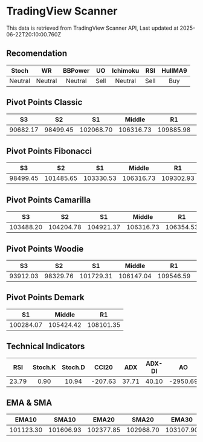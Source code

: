 # TradingView Scanner
This data is retrieved from TradingView Scanner API, Last updated at 2025-06-22T20:10:00.760Z

## Recomendation
| Stoch | WR | BBPower | UO | Ichimoku | RSI | HullMA9 |
| :---: | :---: | :---: | :---: | :---: | :---: | :---: |
| Neutral | Neutral | Neutral | Sell | Neutral | Sell | Buy |

## Pivot Points Classic
| S3 | S2 | S1 | Middle | R1 | R2 | R3 |
| :---: | :---: | :---: | :---: | :---: | :---: | :---: |
| 90682.17 | 98499.45 | 102068.70 | 106316.73 | 109885.98 | 114134.01 | 121951.29 |

## Pivot Points Fibonacci
| S3 | S2 | S1 | Middle | R1 | R2 | R3 |
| :---: | :---: | :---: | :---: | :---: | :---: | :---: |
| 98499.45 | 101485.65 | 103330.53 | 106316.73 | 109302.93 | 111147.81 | 114134.01 |

## Pivot Points Camarilla
| S3 | S2 | S1 | Middle | R1 | R2 | R3 |
| :---: | :---: | :---: | :---: | :---: | :---: | :---: |
| 103488.20 | 104204.78 | 104921.37 | 106316.73 | 106354.53 | 107071.12 | 107787.70 |

## Pivot Points Woodie
| S3 | S2 | S1 | Middle | R1 | R2 | R3 |
| :---: | :---: | :---: | :---: | :---: | :---: | :---: |
| 93912.03 | 98329.76 | 101729.31 | 106147.04 | 109546.59 | 113964.32 | 117363.87 |

## Pivot Points Demark
| S1 | Middle | R1 |
| :---: | :---: | :---: |
| 100284.07 | 105424.42 | 108101.35 |

## Technical Indicators
| RSI | Stoch.K | Stoch.D | CCI20 | ADX | ADX-DI | AO | Mom | MACD | MACD | W.R | HullMA9 |
| :---: | :---: | :---: | :---: | :---: | :---: | :---: | :---: | :---: | :---: | :---: | :---: |
| 23.79 | 0.90 | 10.94 | -207.63 | 37.71 | 40.10 | -2950.69 | -4809.73 | -1401.14 | -930.65 | -99.92 | 98624.86 |

## EMA & SMA
| EMA10 | SMA10 | EMA20 | SMA20 | EMA30 | SMA30 | EMA50 | SMA50 | EMA100 | SMA100 | EMA200 | SMA200 |
| :---: | :---: | :---: | :---: | :---: | :---: | :---: | :---: | :---: | :---: | :---: | :---: |
| 101123.30 | 101606.93 | 102377.85 | 102968.70 | 103107.90 | 103556.47 | 103978.03 | 104522.50 | 104866.98 | 105634.56 | 104484.33 | 106311.85 |